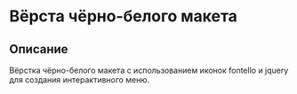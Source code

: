 # Вёрста чёрно-белого макета

## Описание

Вёрстка чёрно-белого макета с использованием иконок fontello и jquery для создания интерактивного меню.

